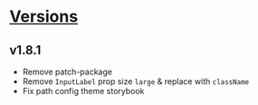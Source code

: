 # [Versions](https://github.com/Tracktor/design-system-tracktor/releases)

## v1.8.1
- Remove patch-package
- Remove `InputLabel` prop size `large` & replace with `className`
- Fix path config theme storybook
